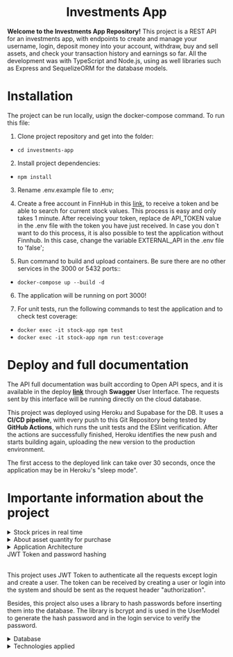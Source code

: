 <h1 align="center">
  Investments App
  <br>
</h1>

<b>Welcome to the Investments App Repository!</b> This project is a REST API for an investments app, with endpoints to create and manage your username, login, deposit money into your account, withdraw, buy and sell assets, and check your transaction history and earnings so far. All the development was with TypeScript and Node.js, using as well libraries such as Express and SequelizeORM for the database models.


# Installation

The project can be run locally, usign the docker-compose command. To run this file: 

1. Clone project repository and get into the folder:
  - `cd investments-app`


2. Install project dependencies:

  - `npm install`


3. Rename .env.example file to .env;


4. Create a free account in FinnHub in this [link](https://finnhub.io/), to receive a token and be able to search for current stock values. This process is easy and only takes 1 minute. After receiving your token,  replace de API_TOKEN value in the .env file with the token you have just received. In case you don`t want to do this process, it is also possible to test the application without Finnhub. In this case, change the variable EXTERNAL_API in the .env file to 'false'; 


5. Run command to build and upload containers. Be sure there are no other services in the 3000 or 5432 ports:</b>:

  - `docker-compose up --build -d`


6. The application will be running on port 3000!


7. For unit tests, run the following commands to test the application and to check test coverage: 

  - `docker exec -it stock-app npm test`
  - `docker exec -it stock-app npm run test:coverage`


# Deploy and full documentation

The API full documentation was built according to Open API specs, and it is available in the deploy <b>[link](https://andrewerk-stock-app.herokuapp.com/docs/)</b> through <b>Swagger</b> User Interface. The requests sent by this interface will be running directly on the cloud database.

This project was deployed using Heroku and Supabase for the DB. It uses a <b>CI/CD pipeline</b>, with every push to this Git Repository being tested by <b>GitHub Actions</b>, which runs the unit tests and the ESlint verification. After the actions are successfully finished, Heroku identifies the new push and starts building again, uploading the new version to the production environment.

The first access to the deployed link can take over 30 seconds, once the application may be in Heroku's "sleep mode".

# Importante information about the project

<details>
  <summary>Stock prices in real time</summary><br />

The system consumes an <b>external API, [Finnhub](https://finnhub.io/), to obtain current stock prices. </b> Thus, as explained in the installation instructions, it's important to have one <b>authentication token from Finnhub </b> to run the application locally and insert it into the environment variable API_TOKEN. Otherwise, you can set the environment variable EXTERNAL_API to false, and a backup smaller file will be used and only the stocks on this file can be used to test the application. The file can be found at /utils/mainStocks.

</details>


<details>
  <summary>About asset quantity for purchase</summary><br />

The asset quantity in the system is <b>randomly generated</b> only one time, at the first moment this specific stock is used by the app for the very first time. The next time this same stock is used by the application, the <b>random value will not be replaced.</b>

</details>

<details>
  <summary>Application Architecture</summary><br />

This REST API was developed using<b>MSC - Model, Service, and Controller architecture</b>.  The Model layer is responsible to manage the database with Sequelize, and in this project, it uses Postgres as DB. The Service layer will request information from the Model layer and to external APIs, as well as validate business rules. 

The project also uses middleware layers to validate and authenticate the requests and manage exceptions.


</details>

  <summary>JWT Token and password hashing</summary><br />

This project uses JWT Token to authenticate all the requests except login and create a user. The token can be received by creating a user or login into the system and should be sent as the request header "authorization". 

Besides, this project also uses a library to hash passwords before inserting them into the database. The library is bcrypt and is used in the UserModel to generate the hash password and in the login service to verify the password.

</details>


<details>
  <summary>Database</summary><br />


The Database used for this application can be represented through this ERD.

<img src="./er-diagram.png" alt="Diagrama Entidade Relacionamento" width="800">

</details>

<details>
  <summary>Technologies applied</summary><br />


- TypeScript;
- Express;
- Node.js;
- Sequelize and sequelize-typescript;
- Postgres;
- Docker and docker-compose;
- Joi;
- bcrypt;
- JWT Token;
- Mocha, Chai, Sinon, Supertest for unit testing;
- nyc for test coverage.


</details>

